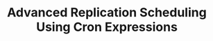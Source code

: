 ---
title: Advanced Replication Scheduling Using Cron Expressions
permalink: /replication/replication-scheduling/advanced-scheduling
keywords: replicate, replication, replication frequency, frequency, anchor time, scheduling, schedule, interval, change replication time
layout: general

summary: "The Advanced Scheduler feature allows you to specify granular start times for data extraction. Using cron expressions, you can specify the exact times, days of the week, or even days of the month data extraction should begin."

key: "advanced-scheduling"
method: true
content-type: "replication-scheduling"
toc: true
weight: 4

enterprise-cta:
  title: "Advanced Scheduling is an Enterprise feature"
  url: "?utm_medium=docs&utm_campaign=cron-scheduling"
  copy: |
    **Advanced replication scheduling is only available on an Enterprise plan**. Cron scheduling allows you to fine-tune an integration's replication schedule, ensuring you have the data you need when you need it. [Contact Stitch Sales for more info]({{ site.sales | append: page.enterprise-cta.url }}){:target="new"}.

intro: |
  {% include enterprise-cta.html %}

  {{ page.summary }}

  **Note**: All replication scheduling methods (Replication Frequency, Anchor Scheduling, and Advanced Scheduling) define when data extractions begin. They do not control how long a replication job runs or when data is loaded into a destination.

  In this guide, we'll cover:

  {% for section in page.sections %}
  - [{{ section.summary }}](#{{ section.anchor }})
  {% endfor %}

sections:
  - title: "Uses for Advanced Scheduling"
    anchor: "uses"
    summary: "The uses for Advanced Scheduling"
    content: |
      Using Advanced Scheduling, you can:

      1. **Run reports on specified days**. Using Advanced Scheduling, you can create a replication schedule that ensures reports for a weekly 9:00AM meeting are up-to-date.

      2. **Whitelist hours for starting data extractions.** For example: Scheduling replication during off-peak hours will reduce load on your production database.

         **Note**: An extraction may run over into "blackout" hours as the Advanced Scheduler only controls the times jobs **start**. [See the Limitations section for more info](#limitations).

      3. **Reduce your row usage**. Only scheduling data extractions when you need them can not only reduce load on data sources and your destination, it can reduce your overall row usage in Stitch.

      4. **Reduce the re-replication of data.** Because replication scheduling applies to all selected tables in an integration, tables using [Full Table Replication]({{ link.replication.full-table | prepend: site.baseurl }}) will replicate in full each time a replication job runs. Reducing the number of replication jobs overall will decrease the number of times the same record is replicated.

  - title: "Access to Advanced Scheduling"
    anchor: "access-advanced-scheduling"
    summary: "How to access Advanced Scheduling"
    content: |
      Advanced Scheduling is available during the Free Trial or on an Enterprise plan. Contact [Stitch Sales]({{ page.enterprise-cta.url | prepend: site.home }}){:target="new"} for more info about Enterprise plans.

    subsections:
      - title: "Plan downgrades"
        anchor: "plan-downgrades"
        content: |
          When the Free Trial ends or if you downgrade from an Enterprise plan, you'll lose access to the Advanced Scheduling feature.

          In the event that you downgrade, Stitch will automatically pause any integrations using Advanced Scheduling and reset their [Replication Frequencies]({{ link.replication.rep-frequency | prepend: site.baseurl }}) to their defaults. You will need to manually un-pause the integrations to continue replication.

  - title: "Advanced Scheduling basics"
    anchor: "basics"
    summary: "The basics of cron scheduling"
    content: |
      Stitch's Advanced Scheduler feature uses cron scheduling to create replication schedules. In this section, we'll:

      {% for subsection in section.subsections %}
      - [{{ subsection.summary }}](#{{ subsection.anchor }})
      {% endfor %}

    subsections:
      - title: "Introduction to cron"
        anchor: "intro-to-cron"
        summary: "Introduce you to cron and cron expressions"
        content: |
          So, what's cron? **Cron** is a time-based scheduler used in Unix-like operating systems such as Mac OS, Linux, etc. Tasks, or jobs, created through cron are called **cron jobs**. Stitch uses the [Quartz standard]({{ cron.resource-urls.quartz }}){:target="new"} for cron scheduling.

          To create a cron job - in this case, an integration's replication schedule - a **cron expression** is used. A cron expression describes the details of the schedule, and when combined, translates to the schedule Stitch will use to extract data from the integration.

          Using a cron expression, you can create replication schedules such as _"At 12:00AM every day"_ or _"At 7:00PM every Monday, Wednesday, and Friday"_. Stitch will then start replication jobs at these times.

      - title: "Cron expression syntax"
        anchor: "cron-expression-syntax"
        summary: "Describe cron expression syntax"
        content: |
          {% include misc/icons.html %}

          A cron expression in Stitch is made up of six fields that describe the elements of the schedule, separated by spaces.

          Fields in the expression must be in the following order, and an expression must have all six fields to be considered valid:

          ```conf
          [seconds] [minute] [hour] [day of month] [month] [day of week]
          ```

          Fields can contain any of the allowed values, along with various combinations of the allowed special characters for that field. **Note**: Entering anything other than a field's allowed values or special characters will result in an error when you try to save the integration's settings. Refer to the [Troubleshooting section](#troubleshooting-cron-errors) for help resolving these errors.

          {% assign cron = site.data.ui.cron-scheduling %}

          {% assign cron-attributes = "name|allowed-values|allowed-special-characters" | split:"|" %}

          <table class="attribute-list">
          <tr>
          {% for attribute in cron-attributes %}
          <td>
          <strong>{{ attribute | replace:"-"," " | capitalize }}</strong>
          </td>
          {% endfor %}
          </tr>
          {% for field in cron.required-fields %}
          <tr>
          {% for attribute in cron-attributes %}
          <td>
          {% case attribute %}
          {% when 'allowed-values' %}
          {%- capture tooltip -%}
          {{ field.info | markdownify }}
          {%- endcapture -%}
          {{ field[attribute] }}{% if field.info %}{{ notice-icon | replace: "TOOLTIP",tooltip }}{% endif %}
          {% else %}
          {{ field[attribute] }}
          {% endcase %}
          </td>
          {% endfor %}
          </tr>
          {% endfor %}
          </table>

      - title: "Allowed special characters"
        anchor: "special-characters"
        summary: "Explain how to use special characters"
        content: |
          Each field in a cron expression has its own list of allowed special characters. These characters allow you to select all values, a list or range of values, specify increments, and more. Fields may also contain both a range and a list. Refer to the [Example replication schedules section](#examples) for examples.

          {% assign special-character-columns = "Special character|Allowed in|Description and examples" | split:"|" %}

          <table class="attribute-list">
          <tr>
          {% for column in special-character-columns %}
          <td{% if forloop.first == true %} align="right"{% endif %}>
          <strong>{{ column }}</strong>
          </td>
          {% endfor %}
          </tr>
          {% for special-character in cron.special-characters %}
          <tr>
          <td width="20%; fixed" align="right">
          <strong><code>{{ special-character.character }}</code></strong><br>

          {{ special-character.name | upcase }}
          </td>
          <td width="20%; fixed">
          {{ special-character.allowed-in }}
          </td>
          <td>
          {{ special-character.description | markdownify }}

          <strong>Examples:</strong>

          {{ special-character.example | markdownify }}
          </td>
          </tr>
          {% endfor %}
          </table>  

  - title: "Example replication schedules"
    anchor: "examples"
    summary: "Examples of replication schedules using cron expressions"
    content: |
      {% capture resource-callout %}
      **Want to test an expression?** Try the [{{ cron.resource-names.freeformatter }}]({{ cron.resource-urls.freeformatter }}){:target="new"}.
      {% endcapture %}

      {% include tip.html content=resource-callout %}

      Based on scheduling feedback we've collected, we've put together a list of some of the most commonly requested replication schedules. You can use these examples to define an integration's replication schedule in Stitch, or create your own. Keep in mind that there are some [limitations](#limitations).

      {% for example in cron.examples %}
      - [{{ example.translation }}](#{{ example.anchor }})
      {% endfor %}

      {% assign expression-fields = "seconds|minutes|hours|day-of-month|month|day-of-week" | split:"|" %}

      {% for example in cron.examples %}
      ### {{ example.translation }} {#{{ example.anchor }}}

      <table class="attribute-list">
        <tr>
          {% for field in expression-fields %}
          <td>
            <strong>{{ field | capitalize }}</strong>
          </td>
          {% endfor %}
        </tr>
        {% for expression in example.expressions %}
          <tr>
            {% for field in expression-fields %}
              <td>
                {{ expression[field] }}
              </td>
            {% endfor %}
          </tr>
        {% endfor %}
      </table>
      {% endfor %}

  - title: "Limitations of cron scheduling"
    anchor: "limitations"
    summary: "Limitations of cron scheduling in Stitch"
    content: |
      While using cron expressions will give you the most control over your integrations' replication schedules, there are some limitations to keep in mind:

      1. **Advanced scheduling isn't available for all integrations**. Some database integrations don't currently support advanced scheduling. We are working on converting these integrations into Singer-powered taps, at which point advanced scheduling will be available.

      2. **You can specify a Day of week OR Day of month value, but not both**. Quartz, the cron implementation used by Stitch, [doesn't currently support specifying values for both fields in an expression](http://www.quartz-scheduler.org/documentation/quartz-2.3.0/tutorials/crontrigger.html#notes){:target="new"}. One of these fields must contain the `?` character for the expression to be considered valid.

      3. **Advanced Scheduling can only be used to whitelist extraction start times**. This means that a job could start during a whitelisted time period but continue running beyond that window, depending on the duration of the extraction.

         For example: An integration has a schedule that tells it to run every 20 minutes between the hours of noon and 2:00PM, starting at noon.

         On average, extractions for this integration take between 2-5 minutes. However, the extraction that starts at 1:40PM takes longer than average, causing the job to continue running even after the 2:00PM mark:

         [TODO]

  - title: "Create an Advanced Schedule for an integration"
    anchor: "create-schedule"
    summary: "How to create an Advanced Schedule for an integration"
    content: |
      You can create an Advanced Schedule in an integration's **Settings** page. 

      1. To access this page, click the integration from the {{ app.page-names.dashboard }} and then click the {{ app.buttons.update-int-settings }} tab.
      2. In the **Replication Frequency** section, check the **Advanced** box located under the **Anchor time** menu. This will open the **Advanced Scheduler**.

         **Note**: This feature is only availble [during the Free Trial or on an Enterprise plan](#access-advanced-scheduling).
      3. Enter the values you want into each of the fields. Stitch will validate the schedule after each change. If the schedule is valid, a sample schedule will display under the fields:

         [TODO - Add when UI is released]

         If the schedule isn't valid, an error will display:

         [TODO - Add when UI is released]

         Refer to the [Troubleshooting section](#troubleshooting-cron-errors) for help resolving these errors.
      4. When finished, click the {{ app.buttons.save-int-settings }} button.

  - title: "Troubleshooting"
    anchor: "troubleshooting-cron-errors"
    summary: "Troubleshooting validation errors"
    content: |
      {% assign cron-errors = site.data.errors.cron-scheduling.errors %}

      If there's an illegal value or the expression syntax is incorrect, Stitch will display an error beneath the Advanced Scheduler fields.

      Before you can move on, you'll need to resolve what's causing the error.

      <table class="attribute-list">
          <tr>
              <td width="50%; fixed">
                  <strong>
                      Error
                  </strong>
              </td>

              <td>
                  <strong>
                      Solution
                  </strong>
              </td>
          </tr>
          {% for error in cron-errors %}
              <tr>
                  <td>
      <pre>
      {{ error.message | strip }}
      </pre>
                  </td>
                  <td>
                      <strong>Meaning</strong>
                      {{ error.meaning | flatify | markdownify }}
                      <hr>
                      <strong>Solution</strong>
                      {{ error.fix-it | flatify | markdownify }}
                  </td>
              </tr>
          {% endfor %}
      </table>

  - title: "Additional cron resources"
    anchor: "resources"
    summary: "Additional cron resources"
    content: |
      {% for resource in cron.resource-list %}
      - [**{{ resource.name }}**]({{ resource.url }}) - {{ resource.description | flatify }}
      {% endfor %}
---